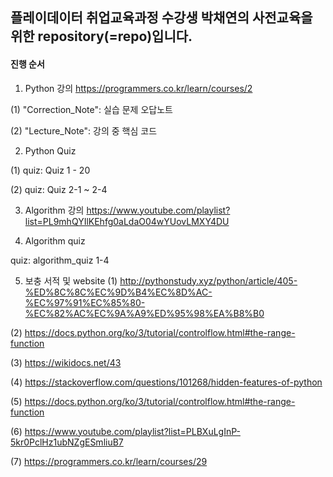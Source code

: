 ## 플레이데이터 취업교육과정 수강생 박채연의 사전교육을 위한 repository(=repo)입니다.
#### 진행 순서
1. Python 강의 
https://programmers.co.kr/learn/courses/2

 (1) "Correction_Note": 실습 문제 오답노트
 
 (2) "Lecture_Note": 강의 중 핵심 코드
 
 
2.  Python Quiz

  (1) quiz: Quiz 1 - 20
  
  (2) quiz: Quiz 2-1 ~ 2-4
  
3. Algorithm 강의
https://www.youtube.com/playlist?list=PL9mhQYIlKEhfg0aLdaO04wYUovLMXY4DU


4. Algorithm quiz

quiz: algorithm_quiz 1-4

5. 보충 서적 및 website
(1) http://pythonstudy.xyz/python/article/405-%ED%8C%8C%EC%9D%B4%EC%8D%AC-%EC%97%91%EC%85%80-%EC%82%AC%EC%9A%A9%ED%95%98%EA%B8%B0

(2) https://docs.python.org/ko/3/tutorial/controlflow.html#the-range-function

(3) https://wikidocs.net/43

(4) https://stackoverflow.com/questions/101268/hidden-features-of-python

(5) https://docs.python.org/ko/3/tutorial/controlflow.html#the-range-function

(6) https://www.youtube.com/playlist?list=PLBXuLgInP-5kr0PclHz1ubNZgESmliuB7

(7) https://programmers.co.kr/learn/courses/29
